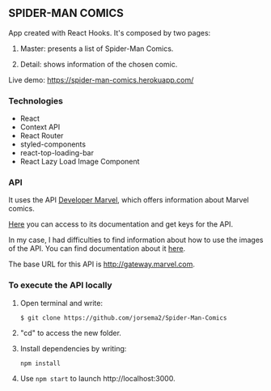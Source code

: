 ## SPIDER-MAN COMICS

App created with React Hooks. It's composed by two pages:

1. Master: presents a list of Spider-Man Comics.

2. Detail: shows information of the chosen comic.

Live demo: https://spider-man-comics.herokuapp.com/

### Technologies

- React
- Context API
- React Router
- styled-components
- react-top-loading-bar
- React Lazy Load Image Component

### API

It uses the API [Developer Marvel](https://developer.marvel.com/), which offers information about Marvel comics.

[Here](http://developer.marvel.com) you can access to its documentation and get keys for the API.

In my case, I had difficulties to find information about how to use the images of the API. You can find documentation about it [here](https://developer.marvel.com/documentation/images).

The base URL for this API is http://gateway.marvel.com.

### To execute the API locally

1. Open terminal and write: 

    `$ git clone https://github.com/jorsema2/Spider-Man-Comics`

2. "cd" to access the new folder.

3. Install dependencies by writing: 

    `npm install`

4. Use `npm start` to launch http://localhost:3000.
